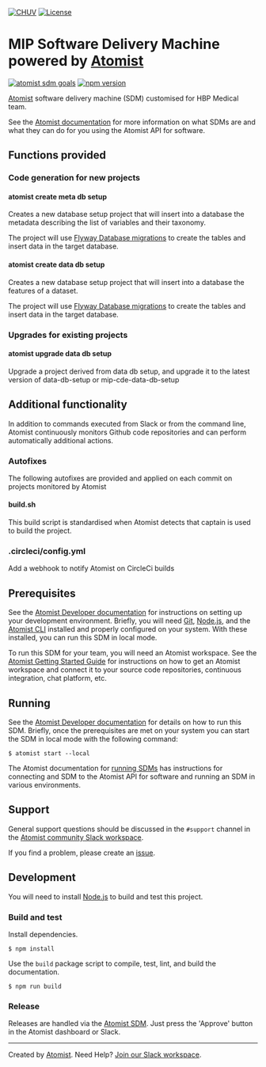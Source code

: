 [![CHUV](https://img.shields.io/badge/CHUV-LREN-AF4C64.svg)](https://www.unil.ch/lren/en/home.html) [![License](https://img.shields.io/badge/license-Apache--2.0-blue.svg)](https://github.com/LREN-CHUV/mip-sdm/blob/master/LICENSE)


# MIP Software Delivery Machine powered by [Atomist][atomist]

[![atomist sdm goals](http://badge.atomist.com/T29E48P34/atomist/blank-sdm-seed/0aaf5b12-ff68-4e22-bcf6-9b84c49dae19)](https://app.atomist.com/workspace/T29E48P34)
[![npm version](https://img.shields.io/npm/v/@atomist/blank-sdm.svg)](https://www.npmjs.com/package/@atomist/blank-sdm)

[Atomist][atomist] software delivery machine (SDM) customised for HBP Medical team.

See the [Atomist documentation][atomist-doc] for more information on
what SDMs are and what they can do for you using the Atomist API for
software.

[atomist-doc]: https://docs.atomist.com/ (Atomist Documentation)

## Functions provided

### Code generation for new projects

#### atomist create meta db setup

Creates a new database setup project that will insert into a database the metadata describing the list of variables and their taxonomy.

The project will use [Flyway Database migrations](flywaydb) to create the tables and insert data in the target database.

#### atomist create data db setup

Creates a new database setup project that will insert into a database the features of a dataset.

The project will use [Flyway Database migrations](flywaydb) to create the tables and insert data in the target database.

### Upgrades for existing projects

#### atomist upgrade data db setup

Upgrade a project derived from data db setup, and upgrade it to the latest version of data-db-setup or mip-cde-data-db-setup

## Additional functionality

In addition to commands executed from Slack or from the command line, Atomist continuously monitors Github code repositories and can perform automatically additional actions.

### Autofixes

The following autofixes are provided and applied on each commit on projects monitored by Atomist

#### build.sh

This build script is standardised when Atomist detects that captain is used to build the project.

### .circleci/config.yml

Add a webhook to notify Atomist on CircleCi builds

## Prerequisites

See the [Atomist Developer documentation][atomist-dev] for
instructions on setting up your development environment.  Briefly, you
will need [Git][git], [Node.js][node], and the [Atomist
CLI][atomist-cli] installed and properly configured on your system.
With these installed, you can run this SDM in local mode.

To run this SDM for your team, you will need an Atomist workspace.
See the [Atomist Getting Started Guide][atomist-start] for
instructions on how to get an Atomist workspace and connect it to your
source code repositories, continuous integration, chat platform, etc.

[atomist-dev]: https://docs.atomist.com/developer/prerequisites/ (Atomist - Developer Prerequisites)
[git]: https://git-scm.com/ (Git)
[atomist-cli]: https://github.com/atomist/cli (Atomist Command-Line Interface)
[atomist-start]: https://docs.atomist.com/user/ (Atomist - Getting Started)

## Running

See the [Atomist Developer documentation][atomist-dev] for details on
how to run this SDM.  Briefly, once the prerequisites are met on your
system you can start the SDM in local mode with the following command:

```
$ atomist start --local
```

The Atomist documentation for [running SDMs][atomist-run] has
instructions for connecting and SDM to the Atomist API for software
and running an SDM in various environments.

[atomist-run]: https://docs.atomist.com/developer/run/ (Atomist - Running SDMs)

## Support

General support questions should be discussed in the `#support`
channel in the [Atomist community Slack workspace][slack].

If you find a problem, please create an [issue][].

[issue]: https://github.com/atomist/blank-sdm/issues

## Development

You will need to install [Node.js][node] to build and test this
project.

[node]: https://nodejs.org/ (Node.js)

### Build and test

Install dependencies.

```
$ npm install
```

Use the `build` package script to compile, test, lint, and build the
documentation.

```
$ npm run build
```

### Release

Releases are handled via the [Atomist SDM][atomist-sdm].  Just press
the 'Approve' button in the Atomist dashboard or Slack.

[atomist-sdm]: https://github.com/atomist/atomist-sdm (Atomist Software Delivery Machine)

---

Created by [Atomist][atomist].
Need Help?  [Join our Slack workspace][slack].

[atomist]: https://atomist.com/ (Atomist - How Teams Deliver Software)
[slack]: https://join.atomist.com/ (Atomist Community Slack)
[flywaydb]: https://flywaydb.org/ (Flyway Database migrations)
